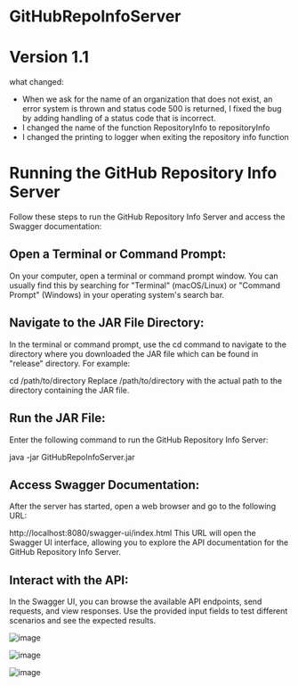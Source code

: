 # GitHubRepoInfoServer
# Version 1.1
what changed:
* When we ask for the name of an organization that does not exist, an error system is thrown and status code 500 is returned, I fixed the bug by adding handling of a status code that is incorrect. 
* I changed the name of the function RepositoryInfo to repositoryInfo
* I changed the printing to logger when exiting the repository info function


# Running the GitHub Repository Info Server

Follow these steps to run the GitHub Repository Info Server and access the Swagger documentation:

Open a Terminal or Command Prompt:
------------
On your computer, open a terminal or command prompt window. You can usually find this by searching for "Terminal" (macOS/Linux) or "Command Prompt" (Windows) in your operating system's search bar.

Navigate to the JAR File Directory:
------------
In the terminal or command prompt, use the cd command to navigate to the directory where you downloaded the JAR file which can be found in "release" directory. For example:

cd /path/to/directory
Replace /path/to/directory with the actual path to the directory containing the JAR file.

Run the JAR File:
------------
Enter the following command to run the GitHub Repository Info Server:

java -jar GitHubRepoInfoServer.jar

Access Swagger Documentation:
------------
After the server has started, open a web browser and go to the following URL:

http://localhost:8080/swagger-ui/index.html
This URL will open the Swagger UI interface, allowing you to explore the API documentation for the GitHub Repository Info Server.

Interact with the API:
------------
In the Swagger UI, you can browse the available API endpoints, send requests, and view responses. Use the provided input fields to test different scenarios and see the expected results.

![image](https://github.com/shirMax/GitHubRepoInfoServer/assets/110455848/4d166b05-85f4-4d95-acf5-b0c9017d4e86)

![image](https://github.com/shirMax/GitHubRepoInfoServer/assets/110455848/053c0845-f210-4d16-a217-2bad4a2e0fd0)


![image](https://github.com/shirMax/GitHubRepoInfoServer/assets/110455848/eb5fa2eb-edbc-40a0-b0e4-9fcdd399a80d)
